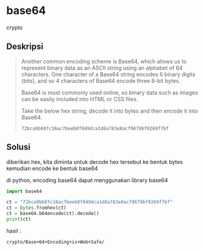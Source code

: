# base64
crypto

## Deskripsi
> Another common encoding scheme is Base64, which allows us to represent binary data as an ASCII string using an alphabet of 64 characters. One character of a Base64 string encodes 6 binary digits (bits), and so 4 characters of Base64 encode three 8-bit bytes.
>
> Base64 is most commonly used online, so binary data such as images can be easily included into HTML or CSS files.
>
> Take the below hex string, decode it into bytes and then encode it into Base64.
> ``` console
> 72bca9b68fc16ac7beeb8f849dca1d8a783e8acf9679bf9269f7bf
> ```

## Solusi
diberikan hex, kita diminta untuk decode hex tersebut ke bentuk bytes kemudian encode ke bentuk base64

di python, encoding base64 dapat menggunakan library base64

``` python
import base64

ct = "72bca9b68fc16ac7beeb8f849dca1d8a783e8acf9679bf9269f7bf"
ct = bytes.fromhex(ct)
ct = base64.b64encode(ct).decode()
print(ct)
```
hasil :
``` console
crypto/Base+64+Encoding+is+Web+Safe/
```
